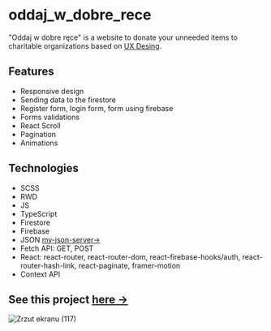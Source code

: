 # oddaj_w_dobre_rece

"Oddaj w dobre ręce" is a website to donate your unneeded items to charitable organizations based on <a href="https://xd.adobe.com/spec/f11fc670-7af2-4502-4013-c1f66f8d3332-872e/grid/"> UX Desing<a>.

## Features
* Responsive design
* Sending data to the firestore
* Register form, login form, form using firebase
* Forms validations 
* React Scroll 
* Pagination 
* Animations
  
## Technologies  
* SCSS 
* RWD 
* JS 
* TypeScript
* Firestore
* Firebase 
* JSON <a href = "https://my-json-server.typicode.com/Krzysztofe/oddaj_api/db">my-json-server-></a>
* Fetch API: GET, POST
* React: react-router, react-router-dom, react-firebase-hooks/auth, react-router-hash-link, react-paginate, framer-motion
* Context API

## See this project <a href="https://krzysztofe.github.io/oddam_w_dobre_rece/">here -></a>

![Zrzut ekranu (117)](https://user-images.githubusercontent.com/96065197/194778288-8a5c7078-513f-4611-8ddb-9180b94bb027.png)
